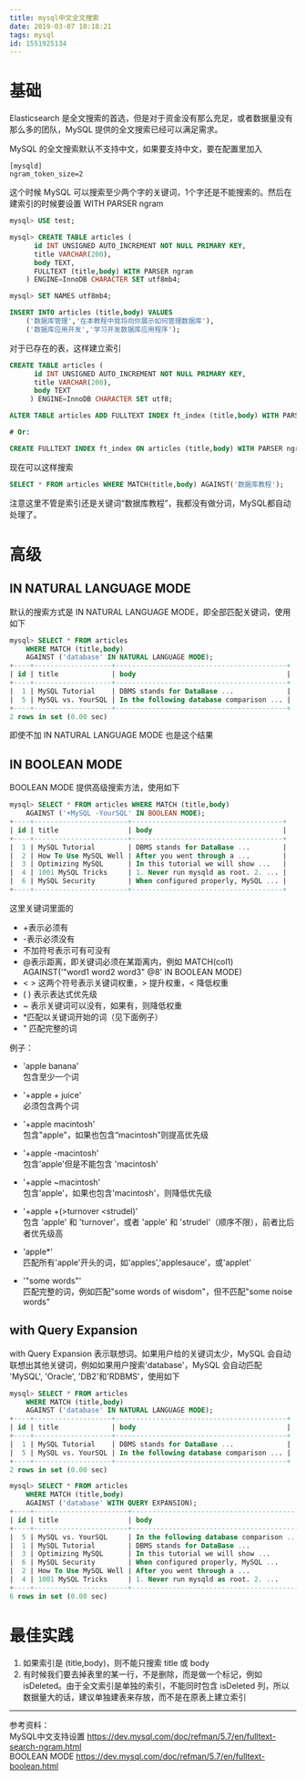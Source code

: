 ```yaml
---
title: mysql中文全文搜索
date: 2019-03-07 10:18:21
tags: mysql
id: 1551925134
---
```

# 基础
Elasticsearch 是全文搜索的首选，但是对于资金没有那么充足，或者数据量没有那么多的团队，MySQL 提供的全文搜索已经可以满足需求。

MySQL 的全文搜索默认不支持中文，如果要支持中文，要在配置里加入

```
[mysqld]
ngram_token_size=2
```
这个时候 MySQL 可以搜索至少两个字的关键词，1个字还是不能搜索的。然后在建索引的时候要设置 WITH PARSER ngram

```sql
mysql> USE test;

mysql> CREATE TABLE articles (
      id INT UNSIGNED AUTO_INCREMENT NOT NULL PRIMARY KEY,
      title VARCHAR(200),
      body TEXT,
      FULLTEXT (title,body) WITH PARSER ngram
    ) ENGINE=InnoDB CHARACTER SET utf8mb4;

mysql> SET NAMES utf8mb4;

INSERT INTO articles (title,body) VALUES
    ('数据库管理','在本教程中我将向你展示如何管理数据库'),
    ('数据库应用开发','学习开发数据库应用程序');
```

对于已存在的表，这样建立索引
```sql
CREATE TABLE articles (
      id INT UNSIGNED AUTO_INCREMENT NOT NULL PRIMARY KEY,
      title VARCHAR(200),
      body TEXT
     ) ENGINE=InnoDB CHARACTER SET utf8;

ALTER TABLE articles ADD FULLTEXT INDEX ft_index (title,body) WITH PARSER ngram;

# Or:

CREATE FULLTEXT INDEX ft_index ON articles (title,body) WITH PARSER ngram;
```

现在可以这样搜索
```sql
SELECT * FROM articles WHERE MATCH(title,body) AGAINST('数据库教程');
```
注意这里不管是索引还是关键词“数据库教程”，我都没有做分词，MySQL都自动处理了。

# 高级
## IN NATURAL LANGUAGE MODE
默认的搜索方式是 IN NATURAL LANGUAGE MODE，即全部匹配关键词，使用如下
```sql
mysql> SELECT * FROM articles
    WHERE MATCH (title,body)
    AGAINST ('database' IN NATURAL LANGUAGE MODE);
+----+-------------------+------------------------------------------+
| id | title             | body                                     |
+----+-------------------+------------------------------------------+
|  1 | MySQL Tutorial    | DBMS stands for DataBase ...             |
|  5 | MySQL vs. YourSQL | In the following database comparison ... |
+----+-------------------+------------------------------------------+
2 rows in set (0.00 sec)
```
即使不加 IN NATURAL LANGUAGE MODE 也是这个结果

## IN BOOLEAN MODE
BOOLEAN MODE 提供高级搜索方法，使用如下
```sql
mysql> SELECT * FROM articles WHERE MATCH (title,body)
    AGAINST ('+MySQL -YourSQL' IN BOOLEAN MODE);
+----+-----------------------+-------------------------------------+
| id | title                 | body                                |
+----+-----------------------+-------------------------------------+
|  1 | MySQL Tutorial        | DBMS stands for DataBase ...        |
|  2 | How To Use MySQL Well | After you went through a ...        |
|  3 | Optimizing MySQL      | In this tutorial we will show ...   |
|  4 | 1001 MySQL Tricks     | 1. Never run mysqld as root. 2. ... |
|  6 | MySQL Security        | When configured properly, MySQL ... |
+----+-----------------------+-------------------------------------+
```
这里关键词里面的
- +表示必须有
- -表示必须没有
- 不加符号表示可有可没有
- @表示距离，即关键词必须在某距离内，例如 MATCH(col1) AGAINST('"word1 word2 word3" @8' IN BOOLEAN MODE)
- < > 这两个符号表示关键词权重，> 提升权重，< 降低权重
- ( ) 表示表达式优先级
- ~ 表示关键词可以没有，如果有，则降低权重
- *匹配以关键词开始的词（见下面例子）
- " 匹配完整的词

例子：
- 'apple banana'  
包含至少一个词

- '+apple + juice'  
必须包含两个词

- '+apple macintosh'  
包含"apple"，如果也包含“macintosh”则提高优先级

- '+apple -macintosh'  
包含'apple'但是不能包含 'macintosh'

- '+apple ~macintosh'  
包含'apple'，如果也包含'macintosh'，则降低优先级

- '+apple +(>turnover <strudel)'  
包含 'apple' 和 'turnover'，或者 'apple' 和 'strudel'（顺序不限），前者比后者优先级高

- 'apple*'  
匹配所有'apple'开头的词，如'apples','applesauce'，或'applet'

- '"some words"'  
匹配完整的词，例如匹配"some words of wisdom"，但不匹配"some noise words"

## with Query Expansion
with Query Expansion 表示联想词。如果用户给的关键词太少，MySQL 会自动联想出其他关键词，例如如果用户搜索'database'，MySQL 会自动匹配 'MySQL', 'Oracle', 'DB2'和'RDBMS'，使用如下

```sql
mysql> SELECT * FROM articles
    WHERE MATCH (title,body)
    AGAINST ('database' IN NATURAL LANGUAGE MODE);
+----+-------------------+------------------------------------------+
| id | title             | body                                     |
+----+-------------------+------------------------------------------+
|  1 | MySQL Tutorial    | DBMS stands for DataBase ...             |
|  5 | MySQL vs. YourSQL | In the following database comparison ... |
+----+-------------------+------------------------------------------+
2 rows in set (0.00 sec)

mysql> SELECT * FROM articles
    WHERE MATCH (title,body)
    AGAINST ('database' WITH QUERY EXPANSION);
+----+-----------------------+------------------------------------------+
| id | title                 | body                                     |
+----+-----------------------+------------------------------------------+
|  5 | MySQL vs. YourSQL     | In the following database comparison ... |
|  1 | MySQL Tutorial        | DBMS stands for DataBase ...             |
|  3 | Optimizing MySQL      | In this tutorial we will show ...        |
|  6 | MySQL Security        | When configured properly, MySQL ...      |
|  2 | How To Use MySQL Well | After you went through a ...             |
|  4 | 1001 MySQL Tricks     | 1. Never run mysqld as root. 2. ...      |
+----+-----------------------+------------------------------------------+
6 rows in set (0.00 sec)
```

# 最佳实践
1. 如果索引是 (title,body)，则不能只搜索 title 或 body
2. 有时候我们要去掉表里的某一行，不是删除，而是做一个标记，例如 isDeleted。由于全文索引是单独的索引，不能同时包含 isDeleted 列，所以数据量大的话，建议单独建表来存放，而不是在原表上建立索引

--------------------------------
参考资料：  
MySQL中文支持设置 https://dev.mysql.com/doc/refman/5.7/en/fulltext-search-ngram.html  
BOOLEAN MODE https://dev.mysql.com/doc/refman/5.7/en/fulltext-boolean.html
